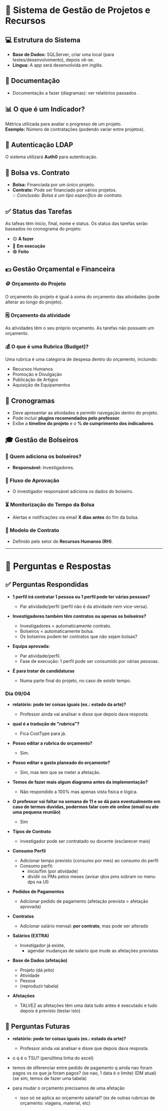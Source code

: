 ﻿# 📌 Sistema de Gestão de Projetos e Recursos

## 💻 Estrutura do Sistema
- **Base de Dados:** SQLServer, criar uma local (para testes/desenvolvimento), depois vê-se.
- **Língua:** A app será desenvolvida em inglês.

## 📄 Documentação
- Documentação a fazer (diagramas): ver relatórios passados .

## 📊 O que é um Indicador?
Métrica utilizada para avaliar o progresso de um projeto.  
**Exemplo:** Número de contratações (podendo variar entre projetos).

## 🔐 Autenticação LDAP
O sistema utilizará **Auth0** para autenticação.

## 📑 Bolsa vs. Contrato
- **Bolsa:** Financiada por um único projeto.
- **Contrato:** Pode ser financiado por vários projetos.  
  💡 *Conclusão: Bolsa é um tipo específico de contrato.*

## ✅ Status das Tarefas
As tafeas têm ínicio, final, nome e status.
Os status das tarefas serão baseados no cronograma do projeto:
- 🟡 **A fazer**
- 🔵 **Em execução**
- 🟢 **Feito**

## 💵 Gestão Orçamental e Financeira 

### 🪙 Orçamento do Projeto
O orçamento do projeto é igual à soma do orçamento das atividades (pode alterar ao longo do projeto).

### 🗒 Orçamento da atividade
As atividades têm o seu próprio orçamento. As tarefas não possuem um orçamento.

### 💰 O que é uma Rubrica (Budget)?
Uma rubrica é uma categoria de despesa dentro do orçamento, incluindo:
- Recursos Humanos
- Promoção e Divulgação
- Publicação de Artigos
- Aquisição de Equipamentos

## 📅 Cronogramas
- Deve apresentar as atividades e permitir navegação dentro do projeto.
- Pode incluir **plugins recomendados pelo professor**.
- Exibe a **timeline do projeto** e o **% de cumprimento dos indicadores**.

## 🎓 Gestão de Bolseiros

### 👥 Quem adiciona os bolseiros?
- **Responsável:** Investigadores.

### 🔄 Fluxo de Aprovação
- O investigador responsável adiciona os dados do bolseiro.

### ⏳ Monitorização do Tempo da Bolsa
- Alertas e notificações via email **X dias antes** do fim da bolsa.

### 📄 Modelo de Contrato
- Definido pelo setor de **Recursos Humanos (RH)**.

---

# 📌 Perguntas e Respostas

## ✅ Perguntas Respondidas
- **1 perfil irá contratar 1 pessoa ou 1 perfil pode ter várias pessoas?**
  - Par atividade/perfil (perfil não é da atividade nem vice-versa).

- **Investigadores também têm contratos ou apenas os bolseiros?**
  - Investigadores = automaticamente contrato.
  - Bolseiros = automaticamente bolsa.
  - Os bolseiros podem ter contratos que não sejam bolsas?

- **Equipa aprovada:**
  - Par atividade/perfil.
  - Fase de execução: 1 perfil pode ser consumido por várias pessoas.

- **É para tratar de candidaturas**
  - Numa parte final do projeto, no caso de existir tempo.    

### Dia 09/04

- **relatório: pode ter coisas iguais (ex.: estado da arte)?**
  - Professor ainda vai analisar e disse que depois dava resposta.

- **qual é a tradução de "rubrica"?**
  - Fica CostType para já.

- **Posso editar a rubrica do orçamento?**
  - Sim.

- **Posso editar o gasto planeado do orçamento?**
  - Sim, mas tem que se meter a afetação.

- **Temos de fazer mais algum diagrama antes da implementação?** 
  - Não respondido a 100% mas apenas vista fisica e lógica.

- **O professor vai faltar na semana de 11 e se dá para eventualmente em caso de termos duvidas, podermos falar com ele online (email ou ate uma pequena reunião)**   
  - Sim

- **Tipos de Contrato** 
  - investigador pode ser contratado ou docente (esclarecer mais)

- **Consumo Perfil**
  - Adicionar tempo previsto (consumo por mes) ao consumo do perfil
  - Consumo perfil:
    - inicio/fim (por atividade)
    - dividir os PMs pelos meses
    (avisar qtos pms sobram no menu dps na UI)

- **Pedidos de Pagamentos**
  - Adicionar pedido de pagamento (afetação prevista > afetação aprovada)

- **Contratos**
  - Adicionar salário mensal: **por contrato**, mas pode ser alterado

- **Salários (EXTRA)**
  - Investigador já existe,
    - agendar mudanças de salario que mude as afetações previstas

- **Base de Dados (afetação)**
  - Projeto (dá jeito)
  - Atividade
  - Pessoa
  - (reproduzir tabela)

- **Afetações**
  - TALVEZ as afetações têm uma data tudo antes é executado e tudo depois é previsto
(testar isto)

## 📌 Perguntas Futuras

- **relatório: pode ter coisas iguais (ex.: estado da arte)?**
  - Professor ainda vai analisar e disse que depois dava resposta.

- o q é o TSU? (penúltima linha do excel)
- temos de diferenciar entre pedido de pagamento q ainda nao foram pagos vs os que ja foram pagos?
(se nao, 1 data é o limite) (DM atual)
(se sim, temos de fazer uma tabela)

- para mudar o orçamento precisamos de uma afetação
    - isso só se aplica ao orçamento salarial? (ex de outras rubricas de orçamento: viagens, material, etc)